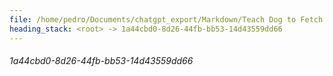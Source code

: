 ```yaml
---
file: /home/pedro/Documents/chatgpt_export/Markdown/Teach Dog to Fetch Toys.md
heading_stack: <root> -> 1a44cbd0-8d26-44fb-bb53-14d43559dd66
---
```

###### 1a44cbd0-8d26-44fb-bb53-14d43559dd66
